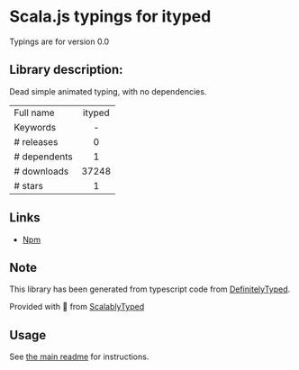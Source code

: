 
# Scala.js typings for ityped

Typings are for version 0.0

## Library description:
Dead simple animated typing, with no dependencies.

|                    |                 |
| ------------------ | :-------------: |
| Full name          | ityped |
| Keywords           | - |
| # releases         | 0 |
| # dependents       | 1 |
| # downloads        | 37248 |
| # stars            | 1 |

## Links
- [Npm](https://www.npmjs.com/package/ityped)
    


## Note
This library has been generated from typescript code from [DefinitelyTyped](https://definitelytyped.org).

Provided with :purple_heart: from [ScalablyTyped](https://github.com/oyvindberg/ScalablyTyped)

## Usage
See [the main readme](../../readme.md) for instructions.



